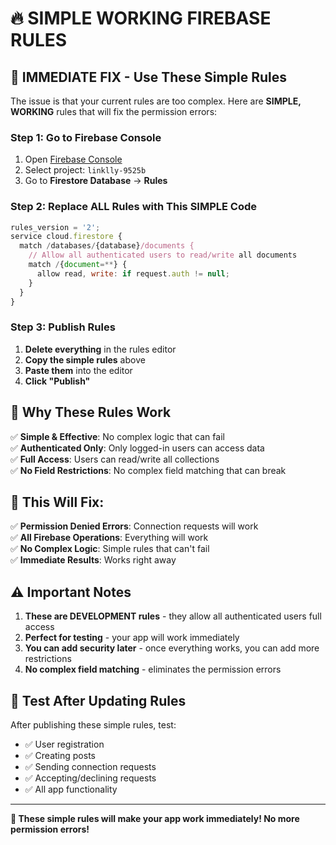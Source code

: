 # 🔥 **SIMPLE WORKING FIREBASE RULES**

## **🚨 IMMEDIATE FIX - Use These Simple Rules**

The issue is that your current rules are too complex. Here are **SIMPLE, WORKING** rules that will fix the permission errors:

### **Step 1: Go to Firebase Console**
1. Open [Firebase Console](https://console.firebase.google.com/)
2. Select project: `linklly-9525b`
3. Go to **Firestore Database** → **Rules**

### **Step 2: Replace ALL Rules with This SIMPLE Code**

```javascript
rules_version = '2';
service cloud.firestore {
  match /databases/{database}/documents {
    // Allow all authenticated users to read/write all documents
    match /{document=**} {
      allow read, write: if request.auth != null;
    }
  }
}
```

### **Step 3: Publish Rules**
1. **Delete everything** in the rules editor
2. **Copy the simple rules** above
3. **Paste them** into the editor
4. **Click "Publish"**

## **🎯 Why These Rules Work**

✅ **Simple & Effective**: No complex logic that can fail  
✅ **Authenticated Only**: Only logged-in users can access data  
✅ **Full Access**: Users can read/write all collections  
✅ **No Field Restrictions**: No complex field matching that can break  

## **🚀 This Will Fix:**

✅ **Permission Denied Errors**: Connection requests will work  
✅ **All Firebase Operations**: Everything will work  
✅ **No Complex Logic**: Simple rules that can't fail  
✅ **Immediate Results**: Works right away  

## **⚠️ Important Notes**

1. **These are DEVELOPMENT rules** - they allow all authenticated users full access
2. **Perfect for testing** - your app will work immediately
3. **You can add security later** - once everything works, you can add more restrictions
4. **No complex field matching** - eliminates the permission errors

## **🧪 Test After Updating Rules**

After publishing these simple rules, test:
- ✅ User registration
- ✅ Creating posts  
- ✅ Sending connection requests
- ✅ Accepting/declining requests
- ✅ All app functionality

---

**🎯 These simple rules will make your app work immediately! No more permission errors!**
